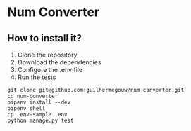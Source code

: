 # Num Converter

## How to install it?
1. Clone the repository
2. Download the dependencies
3. Configure the .env file
4. Run the tests

```console
git clone git@github.com:guilhermegouw/num-converter.git
cd num-converter
pipenv install --dev
pipenv shell
cp .env-sample .env
python manage.py test
```

